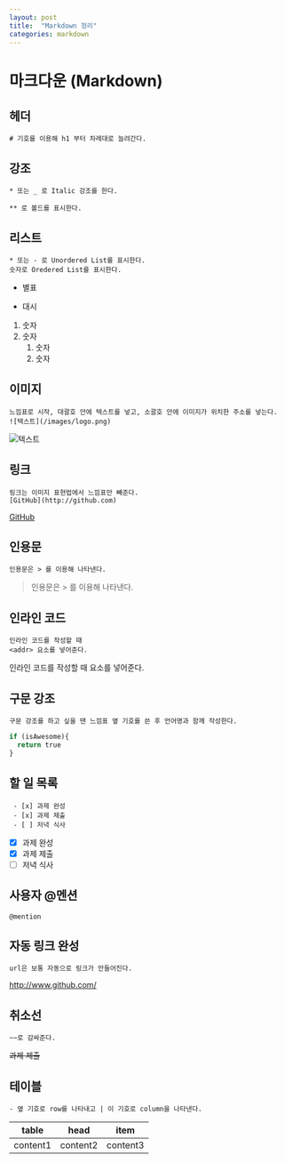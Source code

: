 ```yaml
---
layout: post
title:  "Markdown 정리"
categories: markdown
---
```


# 마크다운 (Markdown)

## 헤더
	# 기호를 이용해 h1 부터 차례대로 늘려간다.

## 강조

	* 또는 _ 로 Italic 강조를 한다.  

	** 로 볼드를 표시한다.  

## 리스트

	* 또는 - 로 Unordered List를 표시한다.
	숫자로 Oredered List를 표시한다.

* 별표
- 대시

1. 숫자
2. 숫자
	1. 숫자
	2. 숫자

## 이미지
	느낌표로 시작, 대괄호 안에 텍스트를 넣고, 소괄호 안에 이미지가 위치한 주소를 넣는다.
	![텍스트](/images/logo.png)

![텍스트](https://goo.gl/KFrVXM)

## 링크
	링크는 이미지 표현법에서 느낌표만 빼준다.
	[GitHub](http://github.com)

[GitHub](http://github.com)


## 인용문
	인용문은 > 를 이용해 나타낸다.

> 인용문은 > 를 이용해 나타낸다.

## 인라인 코드
	인라인 코드를 작성할 때  
	<addr> 요소를 넣어준다.

인라인 코드를 작성할 때 <addr> 요소를 넣어준다.

## 구문 강조
	구문 강조를 하고 싶을 땐 느낌표 옆 기호를 쓴 후 언어명과 함께 작성한다.

```python
if (isAwesome){
  return true
}
```

## 할 일 목록
	 - [x] 과제 완성
	 - [x] 과제 제출
	 - [ ] 저녁 식사

- [x] 과제 완성
- [x] 과제 제출
- [ ] 저녁 식사

## 사용자 @멘션
	@mention

## 자동 링크 완성
	url은 보통 자동으로 링크가 만들어진다.

http://www.github.com/

## 취소선
	~~로 감싸준다.

~~과제 제출~~

## 테이블
	- 옆 기호로 row를 나타내고 | 이 기호로 column을 나타낸다.

table | head | item
---|---|---|
content1|content2|content3
